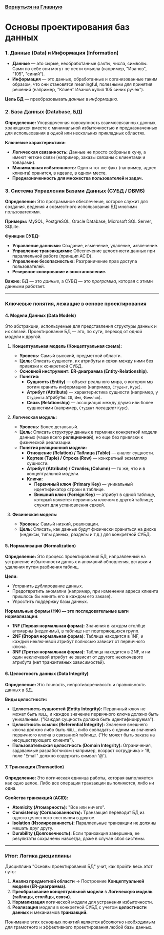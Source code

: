 ### [Вернуться на Главную](/README.md)

# Основы проектирования баз данных

### 1. Данные (Data) и Информация (Information)
*   **Данные** — это сырые, необработанные факты, числа, символы. Сами по себе они могут не нести смысла (например, "Иванов", "105", "синий").
*   **Информация** — это данные, обработанные и организованные таким образом, что они становятся meaningful, полезными для принятия решений (например, "Клиент Иванов купил 105 синих ручек").

**Цель БД** — преобразовывать *данные* в *информацию*.

### 2. База Данных (Database, БД)
**Определение:** Упорядоченная совокупность взаимосвязанных данных, хранящихся вместе с минимальной избыточностью и предназначенных для использования в одной или нескольких прикладных областях.

**Ключевые характеристики:**
*   **Логическая связанность:** Данные не просто собраны в кучу, а имеют четкие связи (например, заказы связаны с клиентами и товарами).
*   **Минимальная избыточность:** Один и тот же факт (например, адрес клиента) хранится, в идеале, в одном месте.
*   **Предназначенность для множества пользователей и задач.**

### 3. Система Управления Базами Данных (СУБД / DBMS)
**Определение:** Это программное обеспечение, которое служит для создания, ведения и совместного использования БД многими пользователями.

**Примеры:** MySQL, PostgreSQL, Oracle Database, Microsoft SQL Server, SQLite.

**Функции СУБД:**
*   **Управление данными:** Создание, изменение, удаление, извлечение.
*   **Управление транзакциями:** Обеспечение целостности данных при параллельной работе (принцип ACID).
*   **Управление безопасностью:** Разграничение прав доступа пользователей.
*   **Резервное копирование и восстановление.**

**Важно:** БД — это *данные*, а СУБД — это *программа*, которая с этими данными работает.

---

### Ключевые понятия, лежащие в основе проектирования

#### 4. Модели Данных (Data Models)
Это абстракции, используемые для представления структуры данных и их связей. Проектирование БД — это, по сути, переход от одной модели к другой.

1.  **Концептуальная модель (Концептуальная схема):**
    *   **Уровень:** Самый высокий, предметной области.
    *   **Цель:** Описать сущности, их атрибуты и связи между ними без привязки к конкретной СУБД.
    *   **Основной инструмент:** **ER-диаграмма (Entity-Relationship)**.
    *   **Понятия:**
        *   **Сущность (Entity)** — объект реального мира, о котором мы хотим хранить информацию (например, `Студент`, `Курс`).
        *   **Атрибут (Attribute)** — характеристика сущности (например, у `Студента` атрибуты: `ID`, `Имя`, `Фамилия`).
        *   **Связь (Relationship)** — ассоциация между двумя или более сущностями (например, `Студент` *посещает* `Курс`).

2.  **Логическая модель:**
    *   **Уровень:** Более детальный.
    *   **Цель:** Описать структуру данных в терминах конкретной модели данных (чаще всего **реляционной**), но еще без привязки к физической реализации.
    *   **Понятия реляционной модели:**
        *   **Отношение (Relation) / Таблица (Table)** — аналог сущности.
        *   **Кортеж (Tuple) / Строка (Row)** — конкретный экземпляр сущности.
        *   **Атрибут (Attribute) / Столбец (Column)** — то же, что и в концептуальной модели.
        *   **Ключи:**
            *   **Первичный ключ (Primary Key)** — уникальный идентификатор строки в таблице.
            *   **Внешний ключ (Foreign Key)** — атрибут в одной таблице, который является первичным ключом в другой таблице; служит для установления связей.

3.  **Физическая модель:**
    *   **Уровень:** Самый низкий, реализации.
    *   **Цель:** Описать, как данные будут физически храниться на диске (индексы, типы данных, разделы и т.д.) для конкретной СУБД.

#### 5. Нормализация (Normalization)
**Определение:** Это процесс проектирования БД, направленный на устранение избыточности данных и аномалий обновления, вставки и удаления путем разбиения таблиц.

**Цели:**
*   Устранить дублирование данных.
*   Предотвратить аномалии (например, при изменении адреса клиента пришлось бы менять его в каждом его заказе).
*   Упростить поддержку базы данных.

**Нормальные формы (НФ) — это последовательные шаги нормализации:**
*   **1NF (Первая нормальная форма):** Значения в каждом столбце атомарны (неделимы), в таблице нет повторяющихся групп.
*   **2NF (Вторая нормальная форма):** Таблица находится в 1NF, и каждый неключевой атрибут полносью зависит от первичного ключа.
*   **3NF (Третья нормальная форма):** Таблица находится в 2NF, и ни один неключевой атрибут не зависит от другого неключевого атрибута (нет транзитивных зависимостей).

#### 6. Целостность данных (Data Integrity)
**Определение:** Это точность, непротиворечивость и правильность данных в БД.

**Виды целостности:**
*   **Целостность сущностей (Entity Integrity):** Первичный ключ не может быть `NULL`, и каждое значение первичного ключа должно быть уникальным. ("Каждая сущность должна быть идентифицируема").
*   **Целостность ссылок (Referential Integrity):** Значение внешнего ключа должно либо быть `NULL`, либо совпадать с одним из значений первичного ключа в связанной таблице. ("Не может быть заказа на несуществующего клиента").
*   **Пользовательская целостность (Domain Integrity):** Ограничения, задаваемые разработчиком (например, возраст сотрудника > 18, поле "Email" должно содержать символ '@').

#### 7. Транзакция (Transaction)
**Определение:** Это логическая единица работы, которая выполняется как одно целое. Либо все операции транзакции выполняются, либо ни одна.

**Свойства транзакций (ACID):**
*   **Atomicity (Атомарность):** "Все или ничего".
*   **Consistency (Согласованность):** Транзакция переводит БД из одного целостного состояния в другое.
*   **Isolation (Изолированность):** Параллельные транзакции не должны мешать друг другу.
*   **Durability (Долговечность):** Если транзакция завершена, ее результаты сохранены навсегда, даже в случае сбоя системы.

---

### Итог: Логика дисциплины

Дисциплина "Основы проектирования БД" учит, как пройти весь этот путь:
1.  **Анализ предметной области** -> Построение **Концептуальной модели (ER-диаграмма)**.
2.  **Преобразование концептуальной модели** в **Логическую модель (таблицы, столбцы, связи)**.
3.  **Нормализация** логической модели для устранения избыточности.
4.  **Реализация** модели в конкретной СУБД с учетом **целостности данных** и механизмов **транзакций**.

Понимание этих основных понятий является абсолютно необходимым для грамотного и эффективного проектирования любой базы данных.

